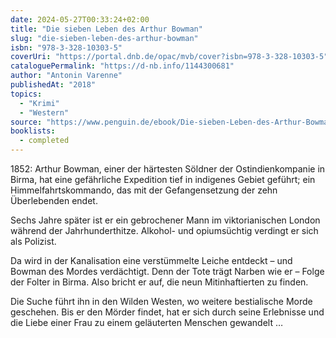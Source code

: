```yaml
---
date: 2024-05-27T00:33:24+02:00
title: "Die sieben Leben des Arthur Bowman"
slug: "die-sieben-leben-des-arthur-bowman"
isbn: "978-3-328-10303-5"
coverUri: "https://portal.dnb.de/opac/mvb/cover?isbn=978-3-328-10303-5"
cataloguePermalink: "https://d-nb.info/1144300681"
author: "Antonin Varenne"
publishedAt: "2018"
topics:
  - "Krimi"
  - "Western"
source: "https://www.penguin.de/ebook/Die-sieben-Leben-des-Arthur-Bowman/Antonin-Varenne/C-Bertelsmann/e467110.rhd"
booklists:
  - completed
---
```


1852: Arthur Bowman, einer der härtesten Söldner der Ostindienkompanie in Birma, 
hat eine gefährliche Expedition tief in indigenes Gebiet geführt; ein 
Himmelfahrtskommando, das mit der Gefangensetzung der zehn Überlebenden endet.

Sechs Jahre später ist er ein gebrochener Mann im viktorianischen London während 
der Jahrhunderthitze. Alkohol- und opiumsüchtig verdingt er sich als Polizist. 

Da wird in der Kanalisation eine verstümmelte Leiche entdeckt – und Bowman des 
Mordes verdächtigt. Denn der Tote trägt Narben wie er – Folge der Folter in 
Birma. Also bricht er auf, die neun Mitinhaftierten zu finden.

Die Suche führt ihn in den Wilden Westen, wo weitere bestialische Morde 
geschehen. Bis er den Mörder findet, hat er sich durch seine Erlebnisse und die 
Liebe einer Frau zu einem geläuterten Menschen gewandelt …